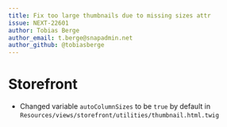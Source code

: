 ```yaml
---
title: Fix too large thumbnails due to missing sizes attr
issue: NEXT-22601
author: Tobias Berge
author_email: t.berge@snapadmin.net
author_github: @tobiasberge
---
```

# Storefront
* Changed variable `autoColumnSizes` to be `true` by default in `Resources/views/storefront/utilities/thumbnail.html.twig`
